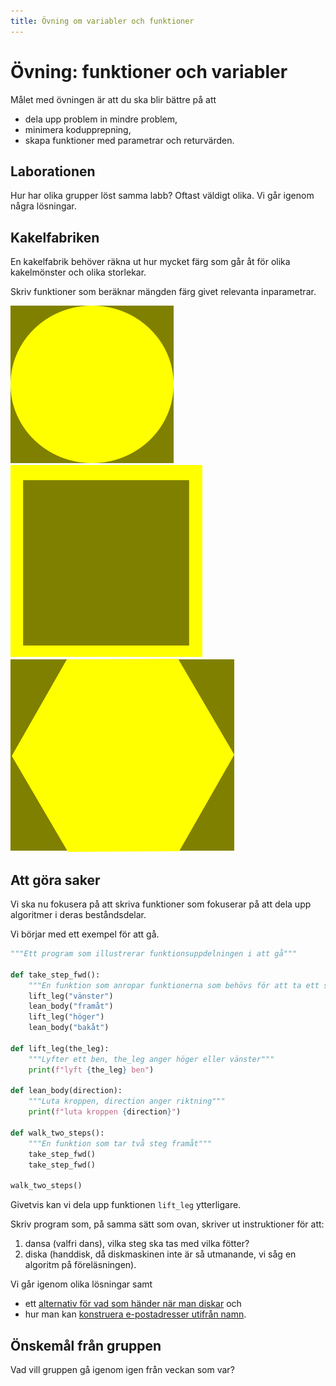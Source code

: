 ```yaml
---
title: Övning om variabler och funktioner
---
```

# Övning: funktioner och variabler

Målet med övningen är att du ska blir bättre på att

  - dela upp problem in mindre problem,
  - minimera kodupprepning,
  - skapa funktioner med parametrar och returvärden.


## Laborationen

Hur har olika grupper löst samma labb? Oftast väldigt olika. Vi går igenom 
några lösningar.


## Kakelfabriken

En kakelfabrik behöver räkna ut hur mycket färg som går åt för olika 
kakelmönster och olika storlekar.

Skriv funktioner som beräknar mängden färg givet relevanta inparametrar.

![Kakel: cirkel](https://github.com/dbosk/intropy/raw/functions-first/modules/variables/fig/kakel1.png)
![Kakel: kvadrat](https://github.com/dbosk/intropy/raw/functions-first/modules/variables/fig/kakel2.png)
![Kakel: hexagon](https://github.com/dbosk/intropy/raw/functions-first/modules/variables/fig/kakel3.png)


## Att göra saker

Vi ska nu fokusera på att skriva funktioner som fokuserar på att dela upp 
algoritmer i deras beståndsdelar.

Vi börjar med ett exempel för att gå.
```python
"""Ett program som illustrerar funktionsuppdelningen i att gå"""

def take_step_fwd():
    """En funktion som anropar funktionerna som behövs för att ta ett steg"""
    lift_leg("vänster")
    lean_body("framåt")
    lift_leg("höger")
    lean_body("bakåt")

def lift_leg(the_leg):
    """Lyfter ett ben, the_leg anger höger eller vänster"""
    print(f"lyft {the_leg} ben")

def lean_body(direction):
    """Luta kroppen, direction anger riktning"""
    print(f"luta kroppen {direction}")

def walk_two_steps():
    """En funktion som tar två steg framåt"""
    take_step_fwd()
    take_step_fwd()

walk_two_steps()
```
Givetvis kan vi dela upp funktionen `lift_leg` ytterligare.

Skriv program som, på samma sätt som ovan, skriver ut instruktioner för att:

  1. dansa (valfri dans), vilka steg ska tas med vilka fötter?
  2. diska (handdisk, då diskmaskinen inte är så utmanande, vi såg en algoritm 
     på föreläsningen).

Vi går igenom olika lösningar samt

  - ett [alternativ för vad som händer när man diskar](https://github.com/dbosk/intropy/blob/functions-first/modules/variables/diska.py)
    och
  - hur man kan [konstruera e-postadresser utifrån namn](https://github.com/dbosk/intropy/blob/master/resources/funktioner/adress.py).


## Önskemål från gruppen

Vad vill gruppen gå igenom igen från veckan som var?
